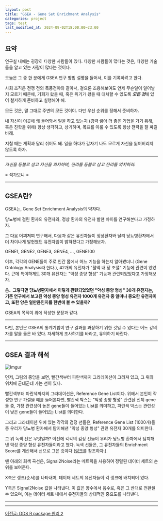 ```yaml
---
layout: post
title: "GSEA - Gene Set Enrichment Analysis"
categories: project
tags: test
last_modified_at: 2024-09-02T18:00:00~23:00
---  
```



## 요약  
연구실 내에는 굉장히 다양한 사람들이 있다. 다양한 사람들이 많다는 것은, 다양한 기술들을 알고 있는 사람이 많다는 것이다.  

오늘은 그 중 한 분에게 GSEA 연구 방법 설명을 들어서, 이를 기록하려고 한다.  

사회 조직은 전쟁 전의 폭풍전야와 같아서, 겉으론 조용해보여도 언제 무슨일이 일어날 지 모르기 때문에, 기회가 왔을 때, 혹은 위기가 왔을 때 대처할 수 있도록 ***모든 것***에 있어 철저하게 준비하고 실행해야 해.  

모든 것은, 말 그대로 주변의 모든 것이야. 다만 우선 순위를 정해서 준비하자.  

내 자신이 이곳에 왜 들어와서 일을 하고 있는지 (경력 쌓아 더 좋은 기업을 가기 위해, 혹은 진학을 위해) 항상 생각하고, 상기하며, 목표를 이룰 수 있도록 항상 전략을 잘 짜길 바래. 

지칠 때는 계획과 달리 쉬어도 돼. 일을 하다가 갑자기 나도 모르게 자신을 잃어버리지 않도록 하자.  

---

*자신을 등불로 삼고 자신을 의지하며, 진리를 등불로 삼고 진리를 의지하라.*

= 석가모니 =

---  

## GSEA란?  

GSEA는, Gene Set Enrichment Analysis의 약자다.  

당뇨병에 걸린 환자의 유전자와, 정상 환자의 유전자 발현 차이를 연구해본다고 가정하자.  

그 다음 어찌저찌 연구해서, 다음과 같은 유전자들이 정상환자와 달리 당뇨병환자에서 더 차이나게 발현했던 유전자임이 밝혀졌다고 가정해보자.  

GENE1, GENE2, GENE3, GENE4, ..., GENE100

이후, 각각의 GENE들이 주로 인간 몸에서 어느 기능을 하는지 알아봤더니 (Gene Ontology Analysis라 한다.), 42개의 유전자가 "혈액 내 당 조절" 기능에 관련이 있었다. 근데 특이하게도 30개 유전자는 "악성 종양 형성" 기능과 관련되었었다고 가정해보자.

음.. **그렇다면 당뇨병환자에서 이렇게 관련되었었던 "악성 종양 형성" 30개 유전자는, 기존 연구에서 보고된 악성 종양 형성 유전자 1000개 유전자 중 얼마나 중요한 유전자이고, 또한 양은 얼만큼인지를 한번에 볼 수 있을까?**

GSEA의 목적이 위에 작성한 문장과 같다.  

---

다만, 본인은 GSEA의 통계기법이 연구 결과를 과장하기 위한 것일 수 있다는 어느 강의자를 말을 들은 바 있다. 자세하게 조사하기를 바라고, 유의하기 바란다. 

---

## GSEA 결과 해석  

![Imgur](https://imgur.com/CmKSbGF.jpg)

먼저, 그림의 중앙을 보면, 빨간색부터 파란색까지 그라데이션이 그려져 있고, 그 위의 위치에 군데군데 가는 선이 있다.  

빨간색부터 파란색까지의 그라데이션은, Reference Gene List이다. 위에서 본인이 작성한 연구 가설을 예를 들어본다면, 빨간색 박스는 "악성 종양 형성" 관련된 전체 gene들 중, 가장 관련성이 높은 gene들이 들어있는 List를 의미하고, 파란색 박스는 관련성이 낮은 gene들이 들어있는 List를 의미한다.  

그리고 그라데이션 위에 있는 각각의 검정 선들은, Reference Gene List (1000개)들 중 우리가 당뇨병 환자에서 탐지해낸 "악성 종양 형성" 관련 유전자 30개를 의미한다. 

그 위 녹색 선은 무엇일까? 이전에 각각의 검정 선들이 우리가 당뇨병 환자에서 탐지해낸 악성 종양 형성 유전자들이라고 했다. 녹색 선들은, 그 유전자들의 Enrichment Score를 계산해서 선으로 그은 것이다 ([링크](https://www.gsea-msigdb.org/gsea/doc/GSEAUserGuideFrame.html)를 참조하자.).  

맨 아래의 회색 곡선은, Signal2Noise라는 메트릭을 사용하여 정렬된 데이터 세트의 순위를 보여준다. 

X축은 랭크(순서)를 나타내며, 데이터 세트의 유전자들이 각 랭크에 배치되어 있다.  

Y축은 Signal2Noise 값을 나타낸다. 이 값은 양수에서 음수로, 혹은 그 반대로 전환될 수 있으며, 이는 데이터 세트 내에서 유전자들의 상대적인 중요도를 나타낸다.  

---

---

[이전글: DDS R package 원리 2](https://rlagksqls17.github.io/project/2024/08/28/methylation_cancer4-copy.html)  

